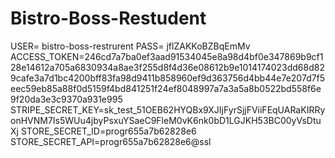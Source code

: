 # Bistro-Boss-Restudent
USER= bistro-boss-restrurent
PASS= jflZAKKoBZBqEmMv
ACCESS_TOKEN=246cd7a7ba0ef3aad91534045e8a98d4bf0e347869b9cf128e14612a705a6830934a8ae3f255d8f4d36e08612b9e1014174023dd68d829cafe3a7d1bc4200bff83fa98d9411b858960ef9d363756d4bb44e7e207d7f5eec59eb85a88f0d5159f4bd841251f24ef8048997a7a3a5a8b0522bd558f6e9f20da3e3c9370a931e995
STRIPE_SECRET_KEY=sk_test_51OEB62HYQBx9XJIjFyrSjjFViiFEqUARaKIRRyonHVNM7Is5WUu4jbyPsxuYSaeC9FleM0vK6nk0bD1LGJKH53BC00yVsDtuXj
STORE_SECRET_ID=progr655a7b62828e6
STORE_SECRET_API=progr655a7b62828e6@ssl
